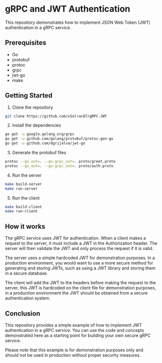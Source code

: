 # gRPC and JWT Authentication

This repository demonstrates how to implement JSON Web Token (JWT) authentication in a gRPC service.

## Prerequisites
- Go
- protobuf
- protoc
- grpc
- jwt-go
- make

## Getting Started

1. Clone the repository
```bash
git clone https://github.com/xSolrac87/gRPC-JWT
```

2. Install the dependencies
```bash
go get -u google.golang.org/grpc
go get -u github.com/golang/protobuf/protoc-gen-go
go get -u github.com/dgrijalva/jwt-go
```
3. Generate the protobuf files
```bash
protoc --go_out=. --go-grpc_out=. proto/greet.proto
protoc --go_out=. --go-grpc_out=. proto/auth.proto
```

4. Run the server
```bash
make build-server
make run-server
```

5. Run the client
```bash
make build-client
make run-client
```

## How it works
The gRPC service uses JWT for authentication. When a client makes a request to the server, it must include a JWT in the Authorization header. The server will then validate the JWT and only process the request if it is valid.

The server uses a simple hardcoded JWT for demonstration purposes. In a production environment, you would want to use a more secure method for generating and storing JWTs, such as using a JWT library and storing them in a secure database.

The client will add the JWT to the headers before making the request to the server, this JWT is hardcoded on the client file for demonstration purposes, in a production environment the JWT should be obtained from a secure authentication system.

## Conclusion
This repository provides a simple example of how to implement JWT authentication in a gRPC service. You can use the code and concepts demonstrated here as a starting point for building your own secure gRPC service.

Please note that this example is for demonstration purposes only and should not be used in production without proper security measures.